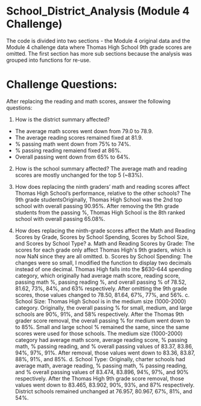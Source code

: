 # School_District_Analysis (Module 4 Challenge)
The code is divided into two sections - the Module 4 original data and the Module 4 challenge data where Thomas High School 9th grade scores are omitted. The first section has more sub sections because the analysis was grouped into functions for re-use.

# Challenge Questions:
After replacing the reading and math scores, answer the following questions:
1. How is the district summary affected?
  - The average math scores went down from 79.0 to 78.9. 
  - The average reading scores remained fixed at 81.9.
  - % passing math went down from 75% to 74%.
  - % passing reading remaiend fixed at 86%.
  - Overall passing went down from 65% to 64%.

2. How is the school summary affected?
  The average math and reading scores are mostly unchanged for the top 5 (~83%). 
  
3. How does replacing the ninth graders’ math and reading scores affect Thomas High School’s performance, relative to the other schools?
  The 9th grade studentsOriginally, Thomas High School was the 2nd top school with overall passing 90.95%.
  After removing the 9th grade students from the passing %, Thomas High School is the 8th ranked school with overall passing 65.08%.
  
4. How does replacing the ninth-grade scores affect the Math and Reading Scores by Grade, Scores by School Spending, Scores by School Size, and Scores by School Type? 
  a. Math and Reading Scores by Grade:
    The scores for each grade only affect Thomas High's 9th graders, which is now NaN since they are all omitted.
  b. Scores by School Spending:
    The changes were so small, I modified the function to display two decimals instead of one decimal. 
    Thomas High falls into the $630-644 spending category, which originally had average math score, reading score, passing math %, passing reading %, and overall passing % of 78.52, 81.62, 73%, 84%, and 63% respectively. 
    After omitting the 9th grade scores, those values changed to 78.50, 81.64, 67%, 77%, and 56%.
  c. School Size:
    Thomas High School is in the medium size (1000-2000) category. Originally, the overall passing % for small, medium, and large schools are 90%, 91%, and 58% respectively. After the Thomas 9th grader score removal, the overall passing % for medium went down to to 85%. Small and large school % remained the same, since the same scores were used for those schools.
    The medium size (1000-2000) category had average math score, average reading score, % passing math, % passing reading, and % overall passing values of 83.37, 83.86, 94%, 97%, 91%. After removal, those values went down to 83.36, 83.87, 88%, 91%, and 85%.
  d. School Type:
    Originally, charter schools had average math, average reading, % passing math, % passing reading, and % overall passing values of 83.474, 83.896, 94%, 97%, and 90% respectively.
    After the Thomas High 9th grade score removal, those values went down to 83.465, 83.902, 90%, 93%, and 87% respectively.
    District schools remained unchanged at 76.957, 80.967, 67%, 81%, and 54%.
    

